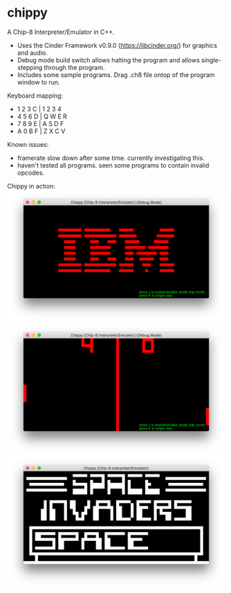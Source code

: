 # chippy
A Chip-8 Interpreter/Emulator in C++. 

- Uses the Cinder Framework v0.9.0 (https://libcinder.org/) for graphics and audio.
- Debug mode build switch allows halting the program and allows single-stepping through the program. 
- Includes some sample programs. Drag .ch8 file ontop of the program window to run.


Keyboard mapping:
  - 1	2	3	C  | 1 2 3 4
  - 4	5	6	D  | Q W E R
  - 7	8	9	E  | A S D F
  - A	0	B	F  | Z X C V


Known issues:
- framerate slow down after some time. currently investigating this.
- haven't tested all programs. seen some programs to contain invalid opcodes.

Chippy in action:
![IBM logo debug mode](screenshots/Chippy_IBM_Logo_Debug_Mode.png)
![Pong debug mode](screenshots/Chippy_Pong_Debug_Mode.png)
![Space Invaders](screenshots/Chippy_Space_Invaders.png)
